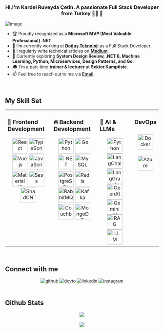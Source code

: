 ### <div align="center">Hi,I'm Kardel Ruveyda Çetin. A passionate Full Stack Developer from Turkey 👩‍💻 🚀</div>  
  
![image](https://github.com/user-attachments/assets/91c34172-3fb6-4fbf-aab5-4c8c786ef76a)


- 🏆 Proudly recognized as a **Microsoft MVP (Most Valuable Professional) .NET**.
- 🔭 I’m currently working at **[Doğuş Teknoloji](https://www.d-teknoloji.com.tr/)** as a Full Stack Developer.
- 📝 I regularly write technical articles on **[Medium](https://ruveydakardelcetin.medium.com)**.
- 🌱 Currently exploring **System Design Review, .NET 8, Machine Learning, Python, Microservices, Design Patterns, and Go**.
- 🎓 I'm a part-time **trainer & lecturer** at **Sektor Kampüste**. 
- 📫 Feel free to reach out to me via **[Email](mailto:ruveydakardelcetin@gmail.com)**.
  

<br/>  


## My Skill Set  
<table><tr><td valign="top" width="33%">



### 🌟 **Frontend Development**
<div align="center">
  <a href="https://reactjs.org/" target="_blank"><img src="https://profilinator.rishav.dev/skills-assets/react-original-wordmark.svg" alt="React" height="50"/></a>
  <a href="https://www.typescriptlang.org/" target="_blank"><img src="https://profilinator.rishav.dev/skills-assets/typescript-original.svg" alt="TypeScript" height="50"/></a>
  <a href="https://vuejs.org/" target="_blank"><img src="https://profilinator.rishav.dev/skills-assets/vuejs-original-wordmark.svg" alt="Vue.js" height="50"/></a>
  <a href="https://www.javascript.com/" target="_blank"><img src="https://profilinator.rishav.dev/skills-assets/javascript-original.svg" alt="JavaScript" height="50"/></a>
  <a href="https://mui.com/" target="_blank"><img src="https://profilinator.rishav.dev/skills-assets/mui.png" alt="Material UI" height="50"/></a>
  <a href="https://sass-lang.com/" target="_blank"><img src="https://profilinator.rishav.dev/skills-assets/sass-original.svg" alt="Sass" height="50"/></a>
  <a href="https://ui.shadcn.com/" target="_blank"><img src="https://ui.shadcn.com/apple-touch-icon.png" alt="ShadCN" height="50"/></a>
</div>

</td><td valign="top" width="33%">



### 🔥 **Backend Development**
<div align="center">
  <a href="https://www.python.org/" target="_blank"><img src="https://profilinator.rishav.dev/skills-assets/python-original.svg" alt="Python" height="50"/></a>
  <a href="https://go.dev/" target="_blank"><img src="https://profilinator.rishav.dev/skills-assets/go-original.svg" alt="Go" height="50"/></a>
  <a href="https://dotnet.microsoft.com/" target="_blank"><img src="https://profilinator.rishav.dev/skills-assets/dot-net-original-wordmark.svg" alt=".NET" height="50"/></a>
  <a href="https://www.mysql.com/" target="_blank"><img src="https://profilinator.rishav.dev/skills-assets/mysql-original-wordmark.svg" alt="MySQL" height="50"/></a>
  <a href="https://www.postgresql.org/" target="_blank"><img src="https://profilinator.rishav.dev/skills-assets/postgresql-original-wordmark.svg" alt="PostgreSQL" height="50"/></a>
  <a href="https://redis.io/" target="_blank"><img src="https://profilinator.rishav.dev/skills-assets/redis-original-wordmark.svg" alt="Redis" height="50"/></a>
  <a href="https://www.rabbitmq.com/" target="_blank"><img src="https://static-00.iconduck.com/assets.00/rabbitmq-icon-484x512-s9lfaapn.png" alt="RabbitMQ" height="50"/></a>
  <a href="https://kafka.apache.org/" target="_blank"><img src="https://www.svgrepo.com/show/353950/kafka.svg" alt="Kafka" height="50"/></a>
  <a href="https://www.couchbase.com/" target="_blank"><img src="https://www.ibm.com/content/dam/adobe-cms/instana/media_logo/Couchbase-Monitoring.component.complex-narrative-xl.ts=1689292284780.png/content/adobe-cms/us/en/products/instana/supported-technologies/couchbase-monitoring/_jcr_content/root/table_of_contents/body/content_section_styled/content-section-body/complex_narrative/logoimage" alt="Couchbase" height="50"/></a>
  <a href="https://www.mongodb.com/" target="_blank"><img src="https://profilinator.rishav.dev/skills-assets/mongodb-original-wordmark.svg" alt="MongoDB" height="50"/></a>
</div>


</td><td valign="top" width="33%">

### 🤖 **AI & LLMs**
<div align="center">
  <a href="https://python.org/" target="_blank"><img src="https://profilinator.rishav.dev/skills-assets/python-original.svg" alt="Python" height="50"/></a>
  <a href="https://www.langchain.com/" target="_blank"><img src="https://newrelic.com/sites/default/files/styles/medium/public/quickstarts/images/icons/langchain--logo.png?itok=JPlfUXXw" alt="LangChain" height="50"/></a>
  <a href="https://www.langgraph.com/" target="_blank"><img src="https://assets.datacamp.com/production/repositories/6773/datasets/8b56faeb095c39785da93e3584af5b46e15b7842/LangGraph_icon.png" alt="LangGraph" height="50"/></a>
  <a href="https://openai.com/" target="_blank"><img src="https://static-00.iconduck.com/assets.00/openai-icon-2021x2048-4rpe5x7n.png" alt="OpenAI" height="50"/></a>
  <a href="https://ai.google.dev/" target="_blank"><img src="https://img.freepik.com/premium-vector/gemini-logo-icon_1273375-853.jpg" alt="Gemini AI" height="50"/></a>
  <a href="https://github.com/hwchase17/rag" target="_blank"><img src="https://styles.redditmedia.com/t5_4wxz5h/styles/communityIcon_0doymzw2usjd1.png" alt="RAG" height="50"/></a>
  <a href="https://github.com/hwchase17/rag" target="_blank"><img src="https://t4.ftcdn.net/jpg/07/56/11/69/360_F_756116963_MKdL7O7BKH1ZHicpGXHd9ys9xDMhkGr2.jpg" alt="LLM" height="50"/></a>

</div>

</td><td valign="top" width="33%">


### DevOps  
<div align="center">  
<a href="https://www.docker.com/" target="_blank"><img style="margin: 10px" src="https://profilinator.rishav.dev/skills-assets/docker-original-wordmark.svg" alt="Docker" height="50" /></a>  
<a href="https://azure.microsoft.com/en-in/" target="_blank"><img style="margin: 10px" src="https://profilinator.rishav.dev/skills-assets/microsoft_azure-icon.svg" alt="Azure" height="50" /></a>  
</div>

</td></tr></table>  

<br/>  


## Connect with me  
<div align="center">
<a href="https://github.com/kardelruveyda" target="_blank">
<img src=https://img.shields.io/badge/github-%2324292e.svg?&style=for-the-badge&logo=github&logoColor=white alt=github style="margin-bottom: 5px;" />
</a>
<a href="https://dev.to/kardelruveyda" target="_blank">
<img src=https://img.shields.io/badge/dev.to-%2308090A.svg?&style=for-the-badge&logo=dev.to&logoColor=white alt=devto style="margin-bottom: 5px;" />
</a>
<a href="https://linkedin.com/in/kardelruveydacetin" target="_blank">
<img src=https://img.shields.io/badge/linkedin-%231E77B5.svg?&style=for-the-badge&logo=linkedin&logoColor=white alt=linkedin style="margin-bottom: 5px;" />
</a>
<a href="https://instagram.com/kruveydac" target="_blank">
<img src=https://img.shields.io/badge/instagram-%23000000.svg?&style=for-the-badge&logo=instagram&logoColor=white alt=instagram style="margin-bottom: 5px;" />
</a>  
</div>  
  

<br/>  


## Github Stats  

<div align="center"><img src="https://spotify-github-profile.vercel.app/api/view?uid=11182880224&cover_image=true&theme=natemoo-re&show_offline=false&background_color=121212&interchange=false&bar_color=53b14f&bar_color_cover=false" /></div>  

<br/>  

<div align="center">
<img src="https://komarev.com/ghpvc/?username=kardelruveyda&&style=flat-square" align="center" />
</div>  
  

<br/>  

